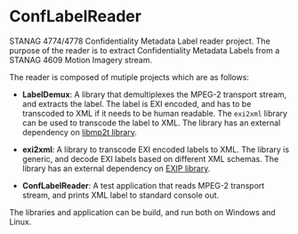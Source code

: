 # ConfLabelReader
STANAG 4774/4778 Confidentiality Metadata Label reader project.  The purpose of
the reader is to extract Confidentiality Metadata Labels from a STANAG 4609
Motion Imagery stream.

The reader is composed of mutiple projects which are as follows:

* __LabelDemux__: A library that demultiplexes the MPEG-2 transport stream, and 
extracts the label.  The label is EXI encoded, and has to be transcoded to XML
if it needs to be human readable.  The `exi2xml` library can be used to transcode
the label to XML.  The library has an external dependency on 
[libmp2t library](https://github.com/jimcavoy/mp2tp).

* __exi2xml__: A library to transcode EXI encoded labels to XML.  The library is
generic, and decode EXI labels based on different XML schemas.  The library has 
an external dependency on [EXIP library](https://github.com/rwl/exip).

* __ConfLabelReader__: A test application that reads MPEG-2 transport stream, and
prints XML label to standard console out.

The libraries and application can be build, and run both on Windows and Linux.
